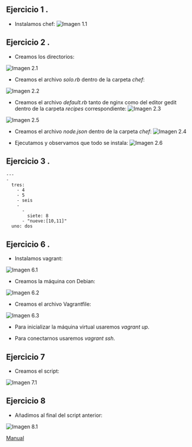 Ejercicio 1 .
-------
* Instalamos chef:
![Imagen 1.1](https://www.dropbox.com/s/n1rzvo1ucv1nb51/1.1.png?dl=1)
 

Ejercicio 2 .
-------
* Creamos los directorios:

 ![Imagen 2.1](https://www.dropbox.com/s/88doiq7ikyvypzx/2.1.png?dl=1)

* Creamos el archivo *solo.rb* dentro de la carpeta *chef*:

 ![Imagen 2.2](https://www.dropbox.com/s/8v0rkeua5lwet8i/2.2.png?dl=1)

* Creamos el archivo *default.rb* tanto de nginx como del editor gedit dentro de la carpeta *recipes* correspondiente:
![Imagen 2.3](https://www.dropbox.com/s/m7vmvnwhdjod9sr/2.3.png?dl=1)

 ![Imagen 2.5](https://www.dropbox.com/s/g5pec5di3wkuh8v/2.5.png?dl=1)

* Creamos el archivo *node.json* dentro de la carpeta *chef*:
![Imagen 2.4](https://www.dropbox.com/s/wpi3blfr0b51276/2.4.png?dl=1)

* Ejecutamos y observamos que todo se instala:
![Imagen 2.6](https://www.dropbox.com/s/kolmc5yx3h4zv6s/2.6.png?dl=1)

Ejercicio 3 .
-------
~~~
--- 
- 
  tres: 
    - 4
    - 5
    - seis
    - 
      - 
        siete: 8
      - "nueve:[10,11]"
  uno: dos
~~~


Ejercicio 6 .
-------
* Instalamos vagrant:

 ![Imagen 6.1](https://www.dropbox.com/s/c3ecosf12059wrh/6.1.png?dl=1)

* Creamos la máquina con Debian:

 ![Imagen 6.2](https://www.dropbox.com/s/knmqloqaa2m1l6o/6.2.png?dl=1)

* Creamos el archivo Vagrantfile:

 ![Imagen 6.3](https://www.dropbox.com/s/qyzkfd93m1l9gdz/6.3.png?dl=1)

* Para inicializar la máquina virtual usaremos *vagrant up*.

* Para conectarnos usaremos *vagrant ssh*.


Ejercicio 7
-------
* Creamos el script:

 ![Imagen 7.1](https://www.dropbox.com/s/s4n4qt3l4hrkcul/7.1.png?dl=1)


Ejercicio 8
-------
* Añadimos al final del script anterior:

 ![Imagen 8.1](https://www.dropbox.com/s/oj11dfisilztdeg/8.1.png?dl=1)

 [Manual](https://www.vagrantup.com/docs/provisioning/ansible.html)
